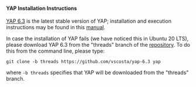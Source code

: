 #### YAP Installation Instructions

[YAP 6.3](https://github.com/vscosta/yap-6.3) is the latest stable version of YAP; installation and execution instructions may be found in this [manual](https://www.dcc.fc.up.pt/~vsc/yap/index.html).

In case the installation of YAP fails (we have noticed this in Ubuntu 20 LTS), please download YAP 6.3 from the "threads" branch of the [repository]((https://github.com/vscosta/yap-6.3)). To do this from the command line, please type:

``` git clone -b threads https://github.com/vscosta/yap-6.3 yap ```

where ```-b threads``` specifies that YAP will be downloaded from the "threads" branch.
